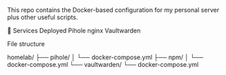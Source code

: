 This repo contains the Docker-based configuration for my personal server plus other useful scripts.

🚀 Services Deployed
Pihole
nginx
Vaultwarden


File structure

homelab/
├── pihole/
│   └── docker-compose.yml
├── npm/
│   └── docker-compose.yml
└── vaultwarden/
    └── docker-compose.yml
